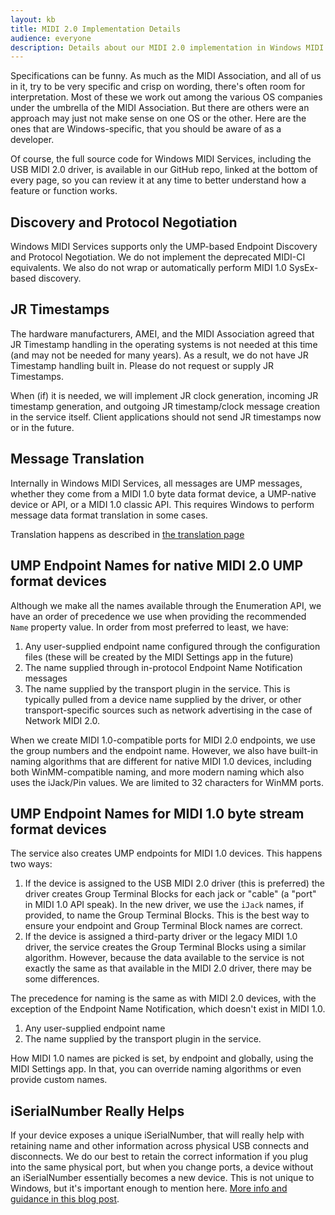 ```yaml
---
layout: kb
title: MIDI 2.0 Implementation Details
audience: everyone
description: Details about our MIDI 2.0 implementation in Windows MIDI Services
---
```


Specifications can be funny. As much as the MIDI Association, and all of us in it, try to be very specific and crisp on wording, there's often room for interpretation. Most of these we work out among the various OS companies under the umbrella of the MIDI Association. But there are others were an approach may just not make sense on one OS or the other. Here are the ones that are Windows-specific, that you should be aware of as a developer.

Of course, the full source code for Windows MIDI Services, including the USB MIDI 2.0 driver, is available in our GitHub repo, linked at the bottom of every page, so you can review it at any time to better understand how a feature or function works.

## Discovery and Protocol Negotiation

Windows MIDI Services supports only the UMP-based Endpoint Discovery and Protocol Negotiation. We do not implement the deprecated MIDI-CI equivalents. We also do not wrap or automatically perform MIDI 1.0 SysEx-based discovery.

## JR Timestamps

The hardware manufacturers, AMEI, and the MIDI Association agreed that JR Timestamp handling in the operating systems is not needed at this time (and may not be needed for many years). As a result, we do not have JR Timestamp handling built in. Please do not request or supply JR Timestamps.

When (if) it is needed, we will implement JR clock generation, incoming JR timestamp generation, and outgoing JR timestamp/clock message creation in the service itself. Client applications should not send JR timestamps now or in the future.

## Message Translation

Internally in Windows MIDI Services, all messages are UMP messages, whether they come from a MIDI 1.0 byte data format device, a UMP-native device or API, or a MIDI 1.0 classic API. This requires Windows to perform message data format translation in some cases.

Translation happens as described in [the translation page](data-translation.md)

## UMP Endpoint Names for native MIDI 2.0 UMP format devices

Although we make all the names available through the Enumeration API, we have an order of precedence we use when providing the recommended `Name` property value. In order from most preferred to least, we have:

1. Any user-supplied endpoint name configured through the configuration files (these will be created by the MIDI Settings app in the future)
2. The name supplied through in-protocol Endpoint Name Notification messages
3. The name supplied by the transport plugin in the service. This is typically pulled from a device name supplied by the driver, or other transport-specific sources such as network advertising in the case of Network MIDI 2.0.

When we create MIDI 1.0-compatible ports for MIDI 2.0 endpoints, we use the group numbers and the endpoint name. However, we also have built-in naming algorithms that are different for native MIDI 1.0 devices, including both WinMM-compatible naming, and more modern naming which also uses the iJack/Pin values. We are limited to 32 characters for WinMM ports.

## UMP Endpoint Names for MIDI 1.0 byte stream format devices

The service also creates UMP endpoints for MIDI 1.0 devices. This happens two ways:

1. If the device is assigned to the USB MIDI 2.0 driver (this is preferred) the driver creates Group Terminal Blocks for each jack or "cable" (a "port" in MIDI 1.0 API speak). In the new driver, we use the `iJack` names, if provided, to name the Group Terminal Blocks. This is the best way to ensure your endpoint and Group Terminal Block names are correct.
2. If the device is assigned a third-party driver or the legacy MIDI 1.0 driver, the service creates the Group Terminal Blocks using a similar algorithm. However, because the data available to the service is not exactly the same as that available in the MIDI 2.0 driver, there may be some differences.

The precedence for naming is the same as with MIDI 2.0 devices, with the exception of the Endpoint Name Notification, which doesn't exist in MIDI 1.0.

1. Any user-supplied endpoint name
3. The name supplied by the transport plugin in the service.

How MIDI 1.0 names are picked is set, by endpoint and globally, using the MIDI Settings app. In that, you can override naming algorithms or even provide custom names.

## iSerialNumber Really Helps

If your device exposes a unique iSerialNumber, that will really help with retaining name and other information across physical USB connects and disconnects. We do our best to retain the correct information if you plug into the same physical port, but when you change ports, a device without an iSerialNumber essentially becomes a new device. This is not unique to Windows, but it's important enough to mention here. [More info and guidance in this blog post](https://devblogs.microsoft.com/windows-music-dev/the-importance-of-including-a-unique-iserialnumber-in-your-usb-midi-devices/).
